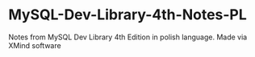# MySQL-Dev-Library-4th-Notes-PL
Notes from MySQL Dev Library 4th Edition in polish language. Made via XMind software
